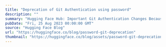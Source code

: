 ```yaml
---
title: "Deprecation of Git Authentication using password"
description: ""
summary: "Hugging Face Hub: Important Git Authentication Changes Because we are committed to improving the sec..."
pubDate: "Fri, 25 Aug 2023 00:00:00 GMT"
source: "Hugging Face Blog"
url: "https://huggingface.co/blog/password-git-deprecation"
thumbnail: "https://huggingface.co/blog/assets/password-git-deprecation/thumbnail.png"
---
```


